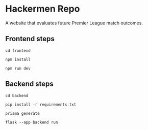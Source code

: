 # Hackermen Repo
A website that evaluates future Premier League match outcomes.
## Frontend steps
```
cd frontend
```
```
npm install
```
```
npm run dev
```

## Backend steps
```
cd backend
```
```
pip install -r requirements.txt
```
```
prisma generate
```
```
flask --app backend run
```